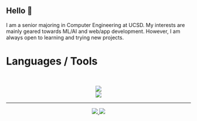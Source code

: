 ## Hello 🤠

I am a senior majoring in Computer Engineering at UCSD. My interests are mainly geared towards ML/AI and web/app development. However, I am always open to learning and trying new projects.

# Languages / Tools
<br>

<p align="center">
  <img src="https://skillicons.dev/icons?i=java,nodejs,react,mongodb,androidstudio,vscode" /> <br>
  <img src="https://skillicons.dev/icons?i=html,css,js,git,c,cpp,js,matlab,py,r" />
</p>

<hr>

<div align="center">
  <a href="emma.dunmire@gmail.com">
    <img src="https://img.shields.io/badge/Gmail-333333?style=for-the-badge&logo=gmail&logoColor=red" />
  </a>
  <a href="www.linkedin.com/in/emmadunmire">
    <img src="https://img.shields.io/badge/LinkedIn-0077B5?style=for-the-badge&logo=linkedin&logoColor=white" target="_blank" />
  </a>
</div>
